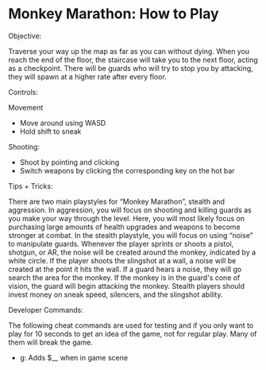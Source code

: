 # Monkey Marathon: How to Play

Objective:

Traverse your way up the map as far as you can without dying. When you reach the end of the floor, the staircase will take you to the next floor, acting as a checkpoint. There will be guards who will try to stop you by attacking, they will spawn at a higher rate after every floor.


Controls:

Movement 
- Move around using WASD
- Hold shift to sneak

Shooting:
- Shoot by pointing and clicking
- Switch weapons by clicking the corresponding key on the hot bar


Tips + Tricks:

There are two main playstyles for “Monkey Marathon”, stealth and aggression. In aggression, you will focus on shooting and killing guards as you make your way through the level. Here, you will most likely focus on purchasing large amounts of health upgrades and weapons to become stronger at combat. In the stealth playstyle, you will focus on using “noise” to manipulate guards. Whenever the player sprints or shoots a pistol, shotgun, or AR, the noise will be created around the monkey, indicated by a white circle. If the player shoots the slingshot at a wall, a noise will be created at the point it hits the wall. If a guard hears a noise, they will go search the area for the monkey. If the monkey is in the guard's cone of vision, the guard will begin attacking the monkey. Stealth players should invest money on sneak speed, silencers, and the slingshot ability.

Developer Commands:

The following cheat commands are used for testing and if you only want to play for 10 seconds to get an idea of the game, not for regular play. Many of them will break the game.
- g: Adds $__ when in game scene
